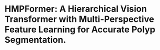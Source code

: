 # HMPFormer: A Hierarchical Vision Transformer with Multi-Perspective Feature Learning for Accurate Polyp Segmentation.
